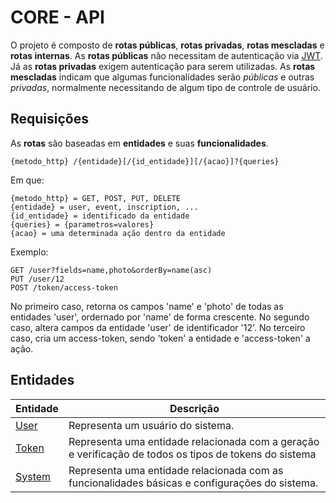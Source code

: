 # CORE - API

O projeto é composto de **rotas públicas**, **rotas privadas**, **rotas mescladas** e **rotas internas**. 
As **rotas públicas** não necessitam de autenticação via [JWT](https://jwt.io/). 
Já as **rotas privadas** exigem autenticação para serem utilizadas.
As **rotas mescladas** indicam que algumas funcionalidades serão *públicas* e outras *privadas*, normalmente necessitando de algum tipo de controle de usuário.

## Requisições

As **rotas** são baseadas em **entidades** e suas **funcionalidades**.

~~~
{metodo_http} /{entidade}[/{id_entidade}][/{acao}]?{queries}
~~~

Em que:
~~~
{metodo_http} = GET, POST, PUT, DELETE
{entidade} = user, event, inscription, ...
{id_entidade} = identificado da entidade
{queries} = {parametros=valores}
{acao} = uma determinada ação dentro da entidade
~~~

Exemplo:
~~~
GET /user?fields=name,photo&orderBy=name(asc)  
PUT /user/12  
POST /token/access-token
~~~

No primeiro caso, retorna os campos 'name' e 'photo' de todas as entidades 'user', ordernado por 'name' de forma crescente.
No segundo caso, altera campos da entidade 'user' de identificador '12'.
No terceiro caso, cria um access-token, sendo 'token' a entidade e 'access-token' a ação.

## Entidades 

Entidade | Descrição
---------|-----------
[User](https://github.com/ccsa-ufrn/seminario/tree/master/core/docs/User.br.md) | Representa um usuário do sistema. 
[Token](https://github.com/ccsa-ufrn/seminario/tree/master/core/docs/Token.br.md) | Representa uma entidade relacionada com a geração e verificação de todos os tipos de tokens do sistema
[System](https://github.com/ccsa-ufrn/seminario/tree/master/core/docs/System.br.md) | Representa uma entidade relacionada com as funcionalidades básicas e configurações do sistema.